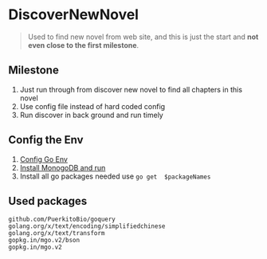 # DiscoverNewNovel

> Used to find new novel from web site, and this is just the start and <b>not even close to the first milestone</b>. 

## Milestone
1. Just run through from discover new novel to find all chapters in this novel
2. Use config file instead of hard coded config
3. Run discover in back ground and run timely

## Config the Env
1. [Config Go Env](https://golang.org/doc/install)
2. [Install MonogoDB and run](https://docs.mongodb.com/manual/installation/)
3. Install all go packages needed use ```go get  $packageNames```

## Used packages
```
github.com/PuerkitoBio/goquery
golang.org/x/text/encoding/simplifiedchinese
golang.org/x/text/transform
gopkg.in/mgo.v2/bson
gopkg.in/mgo.v2
```